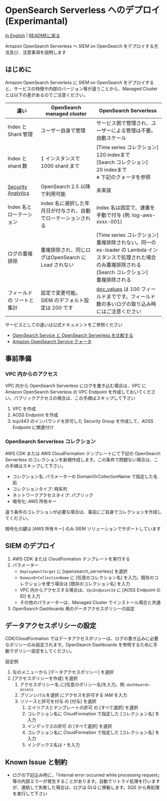 # OpenSearch Serverless へのデプロイ (Experimantal)
<!-- markdownlint-disable-file MD033 -->

[In English](serverless.md) | [READMEに戻る](../README_ja.md)

Amazon OpenSearch Serverless ヘ SIEM on OpenSearch をデプロイする方法及び、注意事項を説明します

## はじめに

Amazon OpenSearch Serverless に SIEM on OpenSearch をデプロイすると、サービスの特徴や内部のバージョン等が違うことから、Managed Cluster とは以下の差があるのでご注意ください。

|違い|OpenSearch managed cluster|OpenSearch Serverless|
|----|--------------------------|---------------------|
|Index と Shard 管理|ユーザー自身で管理|サービス側で管理され、ユーザーによる管理は不要。自動スケール|
|Index と shard 数| 1 インスタンスで 1000 shard まで|[Time series コレクション]<br>120 indexまで<br>[Search コレクション]<br>20 indexまで<br>※ 下記のクォータを参照|
|[Security Analytics](https://docs.aws.amazon.com/ja_jp/opensearch-service/latest/developerguide/security-analytics.html)|OpenSearch 2.5 以降で利用可能|未実装|
|Index 名と ローテーション|index 名に選択した年月日が付与され、自動でローテーションされる|index 名は固定で、連番を手動で付与 (例: log-aws-xxxx-001)|
|ログの重複排除|重複排除され、同じログはOpenSearch に Load されない|[Time series コレクション]<br>重複排除されない。同一の es-loader の Lambda インスタンスで処理された場合のみ重複排除される<br>[Search コレクション]<br>重複排除される|
|フィールドの ソートと集計|設定で変更可能。SIEM のデフォルト設定は 200 です|[doc_values](https://opensearch.org/docs/latest/field-types/supported-field-types/keyword/#parameters) は 100 フィールドまでです。フィールド数の多いログの取り込み時にはご注意ください|

サービスとしての違いは公式ドキュメントをご参照ください

* [OpenSearch Service と OpenSearch Serverless を比較する](https://docs.aws.amazon.com/ja_jp/opensearch-service/latest/developerguide/serverless-overview.html#serverless-comparison)
* [Amazon OpenSearch Service クォータ](https://docs.aws.amazon.com/ja_jp/opensearch-service/latest/developerguide/limits.html)

## 事前準備

### VPC 内からのアクセス

VPC 内から OpenSearch Serverless にログを書き込む場合は、VPC に Amazon OpenSearch Serverless の VPC Endpoint を作成しておいてください。パブリックアクセスの場合は、この手順はスキップして下さい

1. VPC を作成
1. AOSS Endpoint を作成
1. tcp/443 のインバウンドを許可した Security Group を作成して、AOSS Endpoint に関連付け

### OpenSearch Serverless コレクション

AWS CDK または AWS CloudFormation テンプレートにて下記の OpenSearch Serverless のコレクションを新規作成します。この条件で問題ない場合は、この手順はスキップして下さい。

* コレクション名: パラメーターの DomainOrCollectionName で指定した名前
* コレクションタイプ: 時系列
* ネットワークアクセスタイプ: パブリック
* 暗号化: AWS 所有キー

違う条件のコレクションが必要な場合は、事前にご自身でコレクションを作成してください。

暗号化の鍵は [AWS 所有キー] のみ SIEM ソリューションでサポートしています

## SIEM のデプロイ

1. AWS CDK または CloudFormation テンプレートを実行する
1. パラメーター
    * `DeploymentTarget` に [opensearch_serverless] を選択
    * `DomainOrCollectionName` に [任意のコレクション名] を入力。既存のコレクションを使う場合は [既存のコレクション名] を入力
    * VPC 内からアクセスする場合は、`VpcEndpointId` に [AOSS Endpoint の ID] を入力
    * その他のパラメーターは、Managed Cluster でインストール場合と共通
1. OpenSearch Dashboards 用のデータアクセスポリシーの設定

## データアクセスポリシーの設定

CDK/CloudFormation ではデータアクセスポリシーは、ログの書き込みに必要なポリシーのみ設定されます。OpenSearch Dashboards を参照するために手動でポリシー設定をしてください。

設定例

1. 左のメニューから [データアクセスポリシー] を選択
1. [アクセスポリシーを作成] を選択
    1. アクセスポリシー名 に[任意のポリシー名]を入力。例: `dashboards-access`
    1. プリンシパルを選択 にアクセスを許可する IAM を入力
    1. リソースと許可を付与 の [付与] を選択
        1. エイリアスとテンプレートの許可 の [すべて選択] を選択
        1. コレクション名に CloudFormation で指定した [コレクション名] を入力
        1. インデックスの許可 の [すべて選択] を選択
        1. コレクション名に CloudFormation で指定した [コレクション名] を入力
        1. インデックス名は `*` を入力

## Known Issue と制約

* ログの下記込み時に、「Internal error occurred while processing request」等の内部エラーが発生することがあります。自動でリトライ処理を行いますが、連続して失敗した場合は、ログは DLQ に移動します。SQS から再処理を実行して下さい
